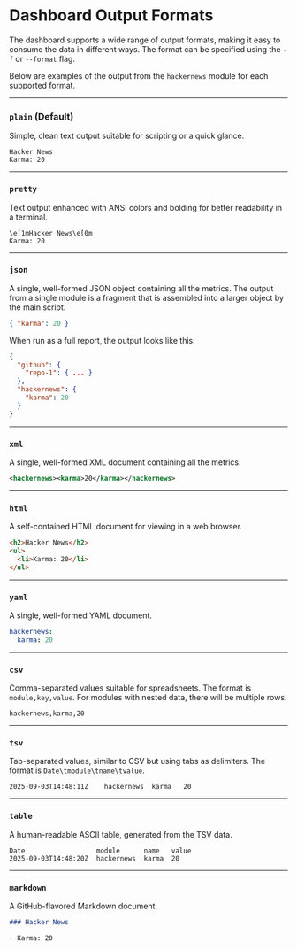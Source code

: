 # Dashboard Output Formats

The dashboard supports a wide range of output formats, making it easy to consume the data in different ways. The format can be specified using the `-f` or `--format` flag.

Below are examples of the output from the `hackernews` module for each supported format.

---

### `plain` (Default)

Simple, clean text output suitable for scripting or a quick glance.

```text
Hacker News
Karma: 20
```

---

### `pretty`

Text output enhanced with ANSI colors and bolding for better readability in a terminal.

```text
\e[1mHacker News\e[0m
Karma: 20
```

---

### `json`

A single, well-formed JSON object containing all the metrics. The output from a single module is a fragment that is assembled into a larger object by the main script.

```json
{ "karma": 20 }
```

When run as a full report, the output looks like this:

```json
{
  "github": {
    "repo-1": { ... }
  },
  "hackernews": {
    "karma": 20
  }
}
```

---

### `xml`

A single, well-formed XML document containing all the metrics.

```xml
<hackernews><karma>20</karma></hackernews>
```

---

### `html`

A self-contained HTML document for viewing in a web browser.

```html
<h2>Hacker News</h2>
<ul>
  <li>Karma: 20</li>
</ul>
```

---

### `yaml`

A single, well-formed YAML document.

```yaml
hackernews:
  karma: 20
```

---

### `csv`

Comma-separated values suitable for spreadsheets. The format is `module,key,value`. For modules with nested data, there will be multiple rows.

```csv
hackernews,karma,20
```

---

### `tsv`

Tab-separated values, similar to CSV but using tabs as delimiters. The format is `Date\tmodule\tname\tvalue`.

```tsv
2025-09-03T14:48:11Z	hackernews	karma	20
```

---

### `table`

A human-readable ASCII table, generated from the TSV data.

```
Date                  module      name   value
2025-09-03T14:48:20Z  hackernews  karma  20
```

---

### `markdown`

A GitHub-flavored Markdown document.

```markdown
### Hacker News

- Karma: 20
```
